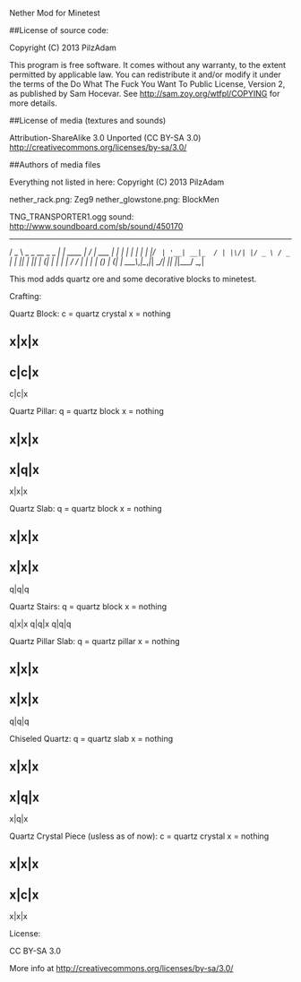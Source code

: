 Nether Mod for Minetest

##License of source code:

Copyright (C) 2013 PilzAdam

This program is free software. It comes without any warranty, to
the extent permitted by applicable law. You can redistribute it
and/or modify it under the terms of the Do What The Fuck You Want
To Public License, Version 2, as published by Sam Hocevar. See
http://sam.zoy.org/wtfpl/COPYING for more details.

##License of media (textures and sounds)

Attribution-ShareAlike 3.0 Unported (CC BY-SA 3.0)
http://creativecommons.org/licenses/by-sa/3.0/

##Authors of media files

Everything not listed in here:
Copyright (C) 2013 PilzAdam

nether_rack.png: Zeg9
nether_glowstone.png: BlockMen

TNG_TRANSPORTER1.ogg sound: http://www.soundboard.com/sb/sound/450170

   ___                   _         __  __           _ 
  / _ \ _   _  __ _ _ __| |_ ____ |  \/  | ___   __| |
 | | | | | | |/ _` | '__| __|_  / | |\/| |/ _ \ / _` |
 | |_| | |_| | (_| | |  | |_ / /  | |  | | (_) | (_| |
  \__\_\\__,_|\__,_|_|   \__/___| |_|  |_|\___/ \__,_|
    

This mod adds quartz ore and some decorative blocks to minetest.
                                                

Crafting:

Quartz Block:
c = quartz crystal x = nothing

x|x|x
-----
c|c|x
-----
c|c|x

Quartz Pillar:
q = quartz block x = nothing

x|x|x
-----
x|q|x
-----
x|x|x


Quartz Slab:
q = quartz block x = nothing

x|x|x
-----
x|x|x
-----
q|q|q

Quartz Stairs:
q = quartz block x = nothing

q|x|x
q|q|x
q|q|q

Quartz Pillar Slab:
q = quartz pillar x = nothing

x|x|x
-----
x|x|x
-----
q|q|q

Chiseled Quartz:
q = quartz slab x = nothing

x|x|x
-----
x|q|x
-----
x|q|x

Quartz Crystal Piece (usless as of now):
c = quartz crystal x = nothing

x|x|x
-----
x|c|x
-----
x|x|x


License:

CC BY-SA 3.0

More info at http://creativecommons.org/licenses/by-sa/3.0/


